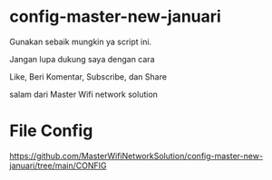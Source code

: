 # config-master-new-januari
Gunakan sebaik mungkin ya script ini.

Jangan lupa dukung saya dengan cara

Like, Beri Komentar, Subscribe, dan Share

salam dari
Master Wifi network solution

# File Config
https://github.com/MasterWifiNetworkSolution/config-master-new-januari/tree/main/CONFIG
